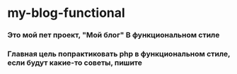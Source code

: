 # my-blog-functional 

### Это мой пет проект, "Мой блог" В функциональном стиле
### Главная цель попрактиковать php в функциональном стиле, если будут какие-то советы, пишите

